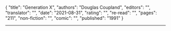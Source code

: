 {
"title": "Generation X",
"authors": "Douglas Coupland",
"editors": "",
"translator": "",
"date": "2021-08-31",
"rating": "",
"re-read": "",
"pages": "211",
"non-fiction": "",
"comic": "",
"published": "1991"
}

---
